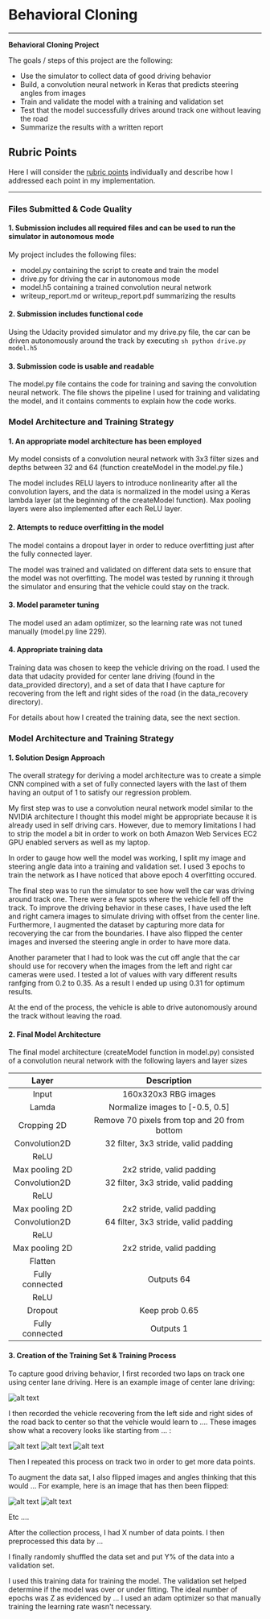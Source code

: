 # **Behavioral Cloning** 
---

**Behavioral Cloning Project**

The goals / steps of this project are the following:
* Use the simulator to collect data of good driving behavior
* Build, a convolution neural network in Keras that predicts steering angles from images
* Train and validate the model with a training and validation set
* Test that the model successfully drives around track one without leaving the road
* Summarize the results with a written report


[//]: # (Image References)

[image1]: ./examples/placeholder.png "Model Visualization"
[image2]: ./examples/placeholder.png "Grayscaling"
[image3]: ./examples/placeholder_small.png "Recovery Image"
[image4]: ./examples/placeholder_small.png "Recovery Image"
[image5]: ./examples/placeholder_small.png "Recovery Image"
[image6]: ./examples/placeholder_small.png "Normal Image"
[image7]: ./examples/placeholder_small.png "Flipped Image"

## Rubric Points

Here I will consider the [rubric points](https://review.udacity.com/#!/rubrics/432/view) individually and describe how I addressed each point in my implementation.  

---
### Files Submitted & Code Quality

#### 1. Submission includes all required files and can be used to run the simulator in autonomous mode

My project includes the following files:
* model.py containing the script to create and train the model
* drive.py for driving the car in autonomous mode
* model.h5 containing a trained convolution neural network 
* writeup_report.md or writeup_report.pdf summarizing the results

#### 2. Submission includes functional code
Using the Udacity provided simulator and my drive.py file, the car can be driven autonomously around the track by executing 
`sh
python drive.py model.h5`

#### 3. Submission code is usable and readable

The model.py file contains the code for training and saving the convolution neural network. The file shows the pipeline I used for training and validating the model, and it contains comments to explain how the code works.

### Model Architecture and Training Strategy

#### 1. An appropriate model architecture has been employed

My model consists of a convolution neural network with 3x3 filter sizes and depths between 32 and 64 (function createModel in the model.py file.) 

The model includes RELU layers to introduce nonlinearity after all the convolution layers, and the data is normalized in the model using a Keras lambda layer (at the beginning of the createModel function). Max pooling layers were also implemented after each ReLU layer.

#### 2. Attempts to reduce overfitting in the model

The model contains a dropout layer in order to reduce overfitting just after the fully connected layer. 

The model was trained and validated on different data sets to ensure that the model was not overfitting. The model was tested by running it through the simulator and ensuring that the vehicle could stay on the track.

#### 3. Model parameter tuning

The model used an adam optimizer, so the learning rate was not tuned manually (model.py line 229).

#### 4. Appropriate training data

Training data was chosen to keep the vehicle driving on the road. I used the data that udacity provided for center lane driving (found in the data_provided directory), and a set of data that I have capture for recovering from the left and right sides of the road (in the data_recovery directory).

For details about how I created the training data, see the next section. 

### Model Architecture and Training Strategy

#### 1. Solution Design Approach

The overall strategy for deriving a model architecture was to create a simple CNN compined with a set of fully connected layers with the last of them having an output of 1 to satisfy our regression problem. 

My first step was to use a convolution neural network model similar to the NVIDIA architecture I thought this model might be appropriate because it is already used in self driving cars. However, due to memory limitations I had to strip the model a bit in order to work on both Amazon Web Services EC2 GPU enabled servers as well as my laptop.

In order to gauge how well the model was working, I split my image and steering angle data into a training and validation set. I used 3 epochs to train the network as I have noticed that above epoch 4 overfitting occured. 

The final step was to run the simulator to see how well the car was driving around track one. There were a few spots where the vehicle fell off the track. To improve the driving behavior in these cases, I have used the left and right camera images to simulate driving with offset from the center line. Furthermore, I augmented the dataset by capturing more data for recoverying the car from the boundaries. I have also flipped the center images and inversed the steering angle in order to have more data.

Another parameter that I had to look was the cut off angle that the car should use for recovery when the images from the left and right car cameras were used. I tested a lot of values with vary different results ranfging from 0.2 to 0.35. As a result I ended up using 0.31 for optimum results.

At the end of the process, the vehicle is able to drive autonomously around the track without leaving the road.

#### 2. Final Model Architecture

The final model architecture (createModel function in model.py) consisted of a convolution neural network with the following layers and layer sizes

| Layer         		|     Description	        					| 
|:---------------------:|:---------------------------------------------:| 
| Input         		| 160x320x3 RBG images                          |
| Lamda                 | Normalize images to [-0.5, 0.5]               |
| Cropping 2D           | Remove 70 pixels from top and 20 from bottom  |
| Convolution2D         | 32 filter, 3x3 stride, valid padding          |
| ReLU					|                                               |
| Max pooling 2D      	| 2x2 stride, valid padding                     |
| Convolution2D         | 32 filter, 3x3 stride, valid padding          |
| ReLU					|                                               |
| Max pooling 2D      	| 2x2 stride, valid padding                     |
| Convolution2D         | 64 filter, 3x3 stride, valid padding          |
| ReLU					|                                               |
| Max pooling 2D      	| 2x2 stride, valid padding                     |
| Flatten               |                                               |	
| Fully connected		| Outputs 64                                    |
| ReLU                  |                                               |
| Dropout               | Keep prob 0.65                                |
| Fully connected		| Outputs 1     								|

#### 3. Creation of the Training Set & Training Process

To capture good driving behavior, I first recorded two laps on track one using center lane driving. Here is an example image of center lane driving:

![alt text][image2]

I then recorded the vehicle recovering from the left side and right sides of the road back to center so that the vehicle would learn to .... These images show what a recovery looks like starting from ... :

![alt text][image3]
![alt text][image4]
![alt text][image5]

Then I repeated this process on track two in order to get more data points.

To augment the data sat, I also flipped images and angles thinking that this would ... For example, here is an image that has then been flipped:

![alt text][image6]
![alt text][image7]

Etc ....

After the collection process, I had X number of data points. I then preprocessed this data by ...


I finally randomly shuffled the data set and put Y% of the data into a validation set. 

I used this training data for training the model. The validation set helped determine if the model was over or under fitting. The ideal number of epochs was Z as evidenced by ... I used an adam optimizer so that manually training the learning rate wasn't necessary.
